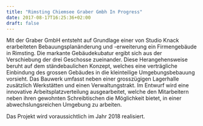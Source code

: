 ```yaml
---
title: "Rimsting Chiemsee Graber Gmbh In Progress"
date: 2017-08-17T16:25:36+02:00
draft: false
---
```


Mit der Graber GmbH entsteht auf Grundlage einer von Studio Knack erarbeiteten Bebauungsplanänderung und -erweiterung ein Firmengebäude in Rimsting.
Die markante Gebäudekubatur ergibt sich aus der Verschiebung der drei Geschosse zueinander. 
Diese Herangehensweise beruht auf dem ständebaulichen Konzept, 
welches eine verträgliche Einbindung des grossen Gebäudes in die kleinteilige Umgebungsbebauung vorsieht. 
Das Bauwerk umfasst neben einer grosszügigen Lagerhalle zusätzlich Werkstätten und einen Verwaltungstrakt. 
Im Entwurf wird eine innovative Arbeitsplatzverteilung ausgearbeitet, welche den Mitarbeitern 
neben ihren gewohnten Schreibtischen die Möglichkeit bietet, in einer abwechslungsreichen Umgebung zu arbeiten.

Das Projekt wird voraussichtlich im Jahr 2018 realisiert.